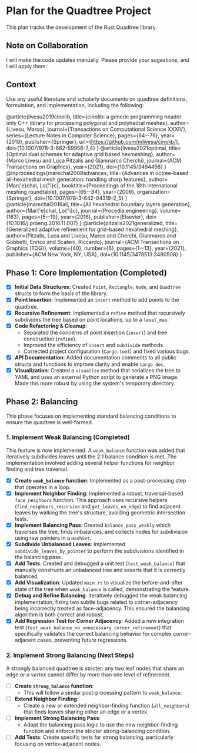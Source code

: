 # Plan for the Quadtree Project

This plan tracks the development of the Rust Quadtree library.

## Note on Collaboration

I will make the code updates manually.  Please provide your sugestions, and I will apply them.

## Context

Use any useful literature and scholarly documents on quadtree definitions, formulation, and implementation, including the following:

@article{livesu2019cinolib,
  title={cinolib: a generic programming header only C++ library for processing polygonal and polyhedral meshes},
  author={Livesu, Marco},
  journal={Transactions on Computational Science XXXIV},
  series={Lecture Notes in Computer Science},
  pages={64--76},
  year={2019},
  publisher={Springer},
  url={https://github.com/mlivesu/cinolib/},
  doi={10.1007/978-3-662-59958-7_4}
}
@article{livesu2021optimal,
  title={Optimal dual schemes for adaptive grid based hexmeshing},
  author={Marco Livesu and Luca Pitzalis and Gianmarco Cherchi},
  journal={ACM Transactions on Graphics},
  year={2021},
  doi={10.1145/3494456}
}
@inproceedings{marechal2009advances,
  title={Advances in octree-based all-hexahedral mesh generation: handling sharp features},
  author={Mar{\'e}chal, Lo{\"i}c},
  booktitle={Proceedings of the 18th international meshing roundtable},
  pages={65--84},
  year={2009},
  organization={Springer},
  doi={10.1007/978-3-642-04319-2_5}
}
@article{marechal2016all,
  title={All hexahedral boundary layers generation},
  author={Mar{\'e}chal, Lo{\"i}c},
  journal={Procedia engineering},
  volume={163},
  pages={5--19},
  year={2016},
  publisher={Elsevier},
  doi={10.1016/j.proeng.2016.11.007}
}
@article{pitzalis2021generalized,
  title={Generalized adaptive refinement for grid-based hexahedral meshing},
  author={Pitzalis, Luca and Livesu, Marco and Cherchi, Gianmarco and Gobbetti, Enrico and Scateni, Riccardo},
  journal={ACM Transactions on Graphics (TOG)},
  volume={40},
  number={6},
  pages={1--13},
  year={2021},
  publisher={ACM New York, NY, USA},
  doi={10.1145/3478513.3480508}
}

## Phase 1: Core Implementation (Completed)

- [x] **Initial Data Structures**: Created `Point`, `Rectangle`, `Node`, and `Quadtree` structs to form the basis of the library.
- [x] **Point Insertion**: Implemented an `insert` method to add points to the quadtree.
- [x] **Recursive Refinement**: Implemented a `refine` method that recursively subdivides the tree based on point locations, up to a `level_max`.
- [x] **Code Refactoring & Cleanup**:
    - Separated the concerns of point insertion (`insert`) and tree construction (`refine`).
    - Improved the efficiency of `insert` and `subdivide` methods.
    - Corrected project configuration (`Cargo.toml`) and fixed various bugs.
- [x] **API Documentation**: Added documentation comments to all public structs and functions to improve clarity and enable `cargo doc`.
- [x] **Visualization**: Created a `visualize` method that serializes the tree to YAML and uses an external Python script to generate a PNG image. Made this more robust by using the system's temporary directory.

## Phase 2: Balancing

This phase focuses on implementing standard balancing conditions to ensure the quadtree is well-formed.

### 1. Implement Weak Balancing (Completed)

This feature is now implemented. A `weak_balance` function was added that iteratively subdivides leaves until the 2:1 balance condition is met. The implementation involved adding several helper functions for neighbor finding and tree traversal.

- [x] **Create `weak_balance` function**: Implemented as a post-processing step that operates in a loop.
- [x] **Implement Neighbor Finding**: Implemented a robust, traversal-based `face_neighbors` function. This approach uses recursive helpers (`find_neighbors_recursive` and `get_leaves_on_edge`) to find adjacent leaves by walking the tree's structure, avoiding geometric intersection tests.
- [x] **Implement Balancing Pass**: Created `balance_pass_weakly` which traverses the tree, finds imbalances, and collects nodes for subdivision using raw pointers in a `HashSet`.
- [x] **Subdivide Unbalanced Leaves**: Implemented `subdivide_leaves_by_pointer` to perform the subdivisions identified in the balancing pass.
- [x] **Add Tests**: Created and debugged a unit test (`test_weak_balance`) that manually constructs an unbalanced tree and asserts that it is correctly balanced.
- [x] **Add Visualization**: Updated `main.rs` to visualize the before-and-after state of the tree when `weak_balance` is called, demonstrating the feature.
- [x] **Debug and Refine Balancing**: Iteratively debugged the weak balancing implementation, fixing two subtle bugs related to corner-adjacency being incorrectly treated as face-adjacency. This ensured the balancing algorithm is both correct and robust.
- [x] **Add Regression Test for Corner Adjacency**: Added a new integration test (`test_weak_balance_no_unnecessary_corner_refinement`) that specifically validates the correct balancing behavior for complex corner-adjacent cases, preventing future regressions.

### 2. Implement Strong Balancing (Next Steps)

A strongly balanced quadtree is stricter: any two leaf nodes that share an edge *or a vertex* cannot differ by more than one level of refinement.

- [ ] **Create `strong_balance` function**:
    - This will follow a similar post-processing pattern to `weak_balance`.
- [ ] **Extend Neighbor Finding**:
    - Create a new or extended neighbor-finding function (`all_neighbors`) that finds leaves sharing either an edge or a vertex.
- [ ] **Implement Strong Balancing Pass**:
    - Adapt the balancing pass logic to use the new neighbor-finding function and enforce the stricter strong-balancing condition.
- [ ] **Add Tests**: Create specific tests for strong balancing, particularly focusing on vertex-adjacent nodes.

